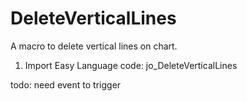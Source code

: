 # DeleteVerticalLines

A macro to delete vertical lines on chart.

1.  Import Easy Language code: jo_DeleteVerticalLines

todo: need event to trigger
